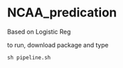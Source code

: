 # NCAA_predication

Based on Logistic Reg

to run, download package and type

```
sh pipeline.sh
```
